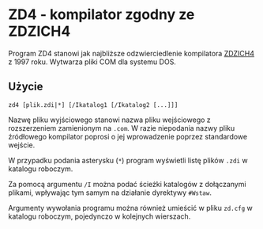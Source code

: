 # ZD4 - kompilator zgodny ze ZDZICH4

Program ZD4 stanowi jak najbliższe odzwierciedlenie kompilatora [ZDZICH4](https://www.jelcyn.com/dos/zdzich.htm) z 1997 roku.
Wytwarza pliki COM dla systemu DOS.

## Użycie

```
zd4 [plik.zdi|*] [/Ikatalog1 [/Ikatalog2 [...]]]
```

Nazwę pliku wyjściowego stanowi nazwa pliku wejściowego z rozszerzeniem zamienionym na `.com`.
W razie niepodania nazwy pliku źródłowego kompilator poprosi o jej wprowadzenie poprzez standardowe wejście.

W przypadku podania asterysku (`*`) program wyświetli listę plików `.zdi` w katalogu roboczym.

Za pomocą argumentu `/I` można podać ścieżki katalogów z dołączanymi plikami,
wpływając tym samym na działanie dyrektywy `#Wstaw`.

Argumenty wywołania programu można również umieścić w pliku `zd.cfg` w katalogu roboczym,
pojedynczo w kolejnych wierszach.
